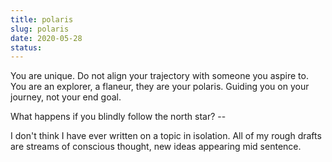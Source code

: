 ```yaml
---
title: polaris
slug: polaris
date: 2020-05-28
status: 
---
```



You are unique. Do not align your trajectory with someone you aspire to. You are an explorer, a flaneur, they
are your polaris. Guiding you on your journey, not your end goal. 

What happens if you blindly follow the north star? --

I don't think I have ever written on a topic in isolation. All of my rough drafts are streams of conscious thought,
new ideas appearing mid sentence.

